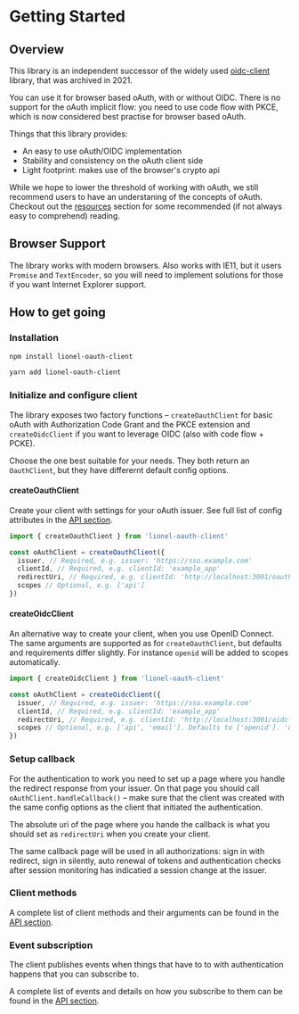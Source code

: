 # Getting Started

## Overview

This library is an independent successor of the widely used [oidc-client](https://github.com/IdentityModel/oidc-client-js) library, that was archived in 2021.

You can use it for browser based oAuth, with or without OIDC. There is no support for the oAuth implicit flow: you need to use code flow with PKCE, which is now considered best practise for browser based oAuth.

Things that this library provides:

- An easy to use oAuth/OIDC implementation
- Stability and consistency on the oAuth client side
- Light footprint: makes use of the browser's crypto api

While we hope to lower the threshold of working with oAuth, we still recommend users to have an understaning of the concepts of oAuth. Checkout out the [resources](/resources/) section for some recommended (if not always easy to comprehend) reading.

## Browser Support

The library works with modern browsers. Also works with IE11, but it users `Promise` and `TextEncoder`, so you will need to implement solutions for those if you want Internet Explorer support.

## How to get going

### Installation

```bash
npm install lionel-oauth-client
```

```bash
yarn add lionel-oauth-client
```

### Initialize and configure client

The library exposes two factory functions – `createOauthClient` for basic oAuth with Authorization Code Grant and the PKCE extension and `createOidcClient` if you want to leverage OIDC (also with code flow + PCKE).

Choose the one best suitable for your needs. They both return an `OauthClient`, but they have differernt default config options.

#### createOauthClient

Create your client with settings for your oAuth issuer. See full list of config attributes in the [API section](/api/#configuration).

```js
import { createOauthClient } from 'lionel-oauth-client'

const oAuthClient = createOauthClient({
  issuer, // Required, e.g. issuer: 'https://sso.example.com'
  clientId, // Required, e.g. clientId: 'example_app'
  redirectUri, // Required, e.g. clientId: 'http://localhost:3001/oauth-callback.html'
  scopes // Optional, e.g. ['api']
})
```

#### createOidcClient

An alternative way to create your client, when you use OpenID Connect. The same arguments are supported as for `createOauthClient`, but defaults and requirements differ slightly. For instance `openid` will be added to scopes automatically.

```js
import { createOidcClient } from 'lionel-oauth-client'

const oAuthClient = createOidcClient({
  issuer, // Required, e.g. issuer: 'https://sso.example.com'
  clientId, // Required, e.g. clientId: 'example_app'
  redirectUri, // Required, e.g. clientId: 'http://localhost:3001/oidc-callback.html'
  scopes // Optional, e.g. ['api', 'email']. Defaults to ['openid']. 'openid' will always be added if not included
})
```

### Setup callback

For the authentication to work you need to set up a page where you handle the redirect response from your issuer. On that page you should call `oAuthClient.handleCallback()` – make sure that the client was created with the same config options as the client that initiated the authentication.

The absolute uri of the page where you hande the callback is what you should set as `redirectUri` when you create your client.

The same callback page will be used in all authorizations: sign in with redirect, sign in silently, auto renewal of tokens and authentication checks after session monitoring has indicatied a session change at the issuer.

### Client methods

A complete list of client methods and their arguments can be found in the [API section](/api/#client-methods).

### Event subscription

The client publishes events when things that have to to with authentication happens that you can subscribe to.

A complete list of events and details on how you subscribe to them can be found in the [API section](/api/#events).
